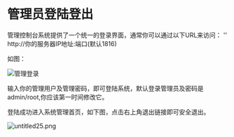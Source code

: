 # 管理员登陆登出

管理控制台系统提供了一个统一的登录界面，通常你可以通过以下URL来访问：
'' http://你的服务器IP地址:端口(默认1816)

如图：

![管理登录](http://qnstatic.toughcloud.net/FgDyzQ6aL0GVJLVz2U9OC3QTjlZT)

输入你的管理用户及管理密码，即可登陆系统，默认登录管理员及密码是admin/root,你应该第一时间修改它。

登陆成功进入系统管理首页，如下图，点击右上角退出链接即可安全退出。

![untitled25.png](http://qnstatic.toughcloud.net/FjtOzwihFZOF3Sz57LJyVJZZK_Ex)